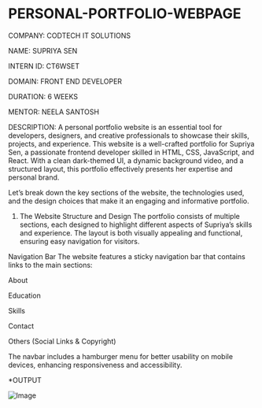 # PERSONAL-PORTFOLIO-WEBPAGE

COMPANY: CODTECH IT SOLUTIONS

NAME: SUPRIYA SEN

INTERN ID: CT6WSET

DOMAIN: FRONT END DEVELOPER

DURATION: 6 WEEKS

MENTOR: NEELA SANTOSH

DESCRIPTION: A personal portfolio website is an essential tool for developers, designers, and creative professionals to showcase their skills, projects, and experience. This website is a well-crafted portfolio for Supriya Sen, a passionate frontend developer skilled in HTML, CSS, JavaScript, and React. With a clean dark-themed UI, a dynamic background video, and a structured layout, this portfolio effectively presents her expertise and personal brand.

Let’s break down the key sections of the website, the technologies used, and the design choices that make it an engaging and informative portfolio.

1. The Website Structure and Design
The portfolio consists of multiple sections, each designed to highlight different aspects of Supriya’s skills and experience. The layout is both visually appealing and functional, ensuring easy navigation for visitors.

Navigation Bar
The website features a sticky navigation bar that contains links to the main sections:

About

Education

Skills

Contact

Others (Social Links & Copyright)

The navbar includes a hamburger menu for better usability on mobile devices, enhancing responsiveness and accessibility.

*OUTPUT

![Image](https://github.com/user-attachments/assets/96e075bf-1993-4d6b-a766-7a3847e02718)

